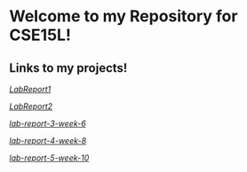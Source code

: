 # Welcome to my Repository for CSE15L!
## Links to my projects!
*[LabReport1](lab-report-1-week-2.html)*

*[LabReport2](lab-report-2-week-4.html)*

*[lab-report-3-week-6](https://michaelndiaz.github.io/cse15l-lab-reports/lab-report-3-week-6)*

*[lab-report-4-week-8](https://michaelndiaz.github.io/cse15l-lab-reports/lab-report-4-week-8)*

*[lab-report-5-week-10](https://michaelndiaz.github.io/cse15l-lab-reports/lab-report-5-week-10)*
